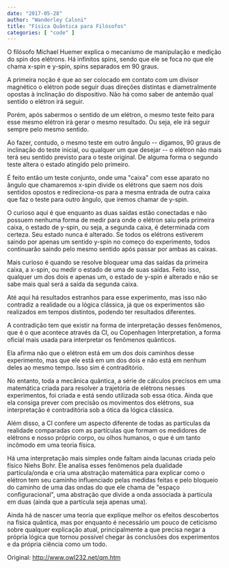 ```yaml
---
date: "2017-05-28"
author: "Wanderley Caloni"
title: "Física Quântica para Filósofos"
categories: [ "code" ]
---
```

O filósofo Michael Huemer explica o mecanismo de manipulação e medição do spin dos elétrons. Há infinitos spins, sendo que ele se foca no que ele chama x-spin e y-spin, spins separados em 90 graus.

A primeira noção é que ao ser colocado em contato com um divisor magnético o elétron pode seguir duas direções distintas e diametralmente opostas à inclinação do dispositivo. Não há como saber de antemão qual sentido o elétron irá seguir.

Porém, após sabermos o sentido de um elétron, o mesmo teste feito para esse mesmo elétron irá gerar o mesmo resultado. Ou seja, ele irá seguir sempre pelo mesmo sentido.

Ao fazer, contudo, o mesmo teste em outro ângulo -- digamos, 90 graus de inclinação do teste inicial, ou qualquer um que desejar -- o elétron não mais terá seu sentido previsto para o teste original. De alguma forma o segundo teste altera o estado atingido pelo primeiro.

É feito então um teste conjunto, onde uma "caixa" com esse aparato no ângulo que chamaremos x-spin divide os elétrons que saem nos dois sentidos opostos e redireciona-os para a mesma entrada de outra caixa que faz o teste para outro ângulo, que iremos chamar de y-spin.

O curioso aqui é que enquanto as duas saídas estão conectadas e não possuem nenhuma forma de medir para onde o elétron saiu pela primeira caixa, o estado de y-spin, ou seja, a segunda caixa, é determinada com certeza. Seu estado nunca é alterado. Se todos os elétrons estiverem saindo por apenas um sentido y-spin no começo do experimento, todos continuarão saindo pelo mesmo sentido após passar por ambas as caixas.

Mais curioso é quando se resolve bloquear uma das saídas da primeira caixa, a x-spin, ou medir o estado de uma de suas saídas. Feito isso, qualquer um dos dois e apenas um, o estado de y-spin é alterado e não se sabe mais qual será a saída da segunda caixa.

Até aqui há resultados estranhos para esse experimento, mas isso não contradiz a realidade ou a lógica clássica, já que os experimentos são realizados em tempos distintos, podendo ter resultados diferentes.

A contradição tem que existir na forma de interpretação desses fenômenos, que é o que acontece através da CI, ou Copenhagen Interpretation, a forma oficial mais usada para interpretar os fenômenos quânticos.

Ela afirma não que o elétron está em um dos dois caminhos desse experimento, mas que ele está em um dos dois e não está em nenhum deles ao mesmo tempo. Isso sim é contraditório.

No entanto, toda a mecânica quântica, a série de cálculos precisos em uma matemática criada para resolver a trajetória de elétrons nesses experimentos, foi criada e está sendo utilizada sob essa ótica. Ainda que ela consiga prever com precisão os movimentos dos elétrons, sua interpretação é contraditória sob a ótica da lógica clássica.

Além disso, a CI confere um aspecto diferente de todas as partículas da realidade comparadas com as partículas que formam os medidores de elétrons e nosso próprio corpo, ou olhos humanos, o que é um tanto incômodo em uma teoria física.

Há uma interpretação mais simples onde faltam ainda lacunas criada pelo físico Niehs Bohr. Ele analisa esses fenômenos pela dualidade partícula/onda e cria uma abstração matemática para explicar como o elétron tem seu caminho influenciado pelas medidas feitas e pelo bloqueio do caminho de uma das ondas do que ele chama de "espaço configuracional", uma abstração que divide a onda associada à partícula em duas (ainda que a partícula seja apenas uma).

Ainda há de nascer uma teoria que explique melhor os efeitos descobertos na física quântica, mas por enquanto é necessário um pouco de ceticismo sobre qualquer explicação atual, principalmente a que precisa negar a própria lógica que tornou possível chegar às conclusões dos experimentos e da própria ciência como um todo.

Original: http://www.owl232.net/qm.htm
